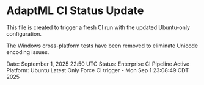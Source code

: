 # AdaptML CI Status Update

This file is created to trigger a fresh CI run with the updated Ubuntu-only configuration.

The Windows cross-platform tests have been removed to eliminate Unicode encoding issues.

Date: September 1, 2025 22:50 UTC
Status: Enterprise CI Pipeline Active
Platform: Ubuntu Latest Only
Force CI trigger - Mon Sep  1 23:08:49 CDT 2025

